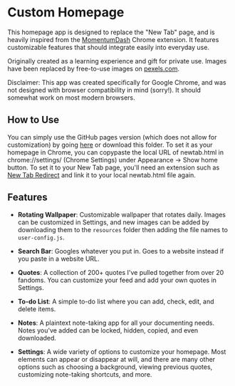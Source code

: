 # Custom Homepage

This homepage app is designed to replace the "New Tab" page, and is heavily
inspired from the [MomentumDash](https://momentumdash.com/) Chrome extension.
It features customizable features that should integrate easily into everyday use.

Originally created as a learning experience and gift for private use. Images have
been replaced by free-to-use images on [pexels.com](https://www.pexels.com/).

Disclaimer: This app was created specifically for Google Chrome, and was not
designed with browser compatibility in mind (sorry!). It should somewhat work on
most modern browsers.

## How to Use

You can simply use the GitHub pages version (which does not allow for customization)
by going [here](newtab.html) or download this folder. To set it as your homepage
in Chrome, you can copypaste the local URL of newtab.html in chrome://settings/
(Chrome Settings) under Appearance -> Show home button. To set it to your
New Tab page, you'll need an extension such as [New Tab Redirect](https://chrome.google.com/webstore/detail/new-tab-redirect/icpgjfneehieebagbmdbhnlpiopdcmna) and link it
to your local newtab.html file again.

## Features

- **Rotating Wallpaper**: Customizable wallpaper that rotates daily. Images can be customized in Settings, and new images can be added by downloading them to the `resources` folder then adding the file names to `user-config.js`.

- **Search Bar**: Googles whatever you put in. Goes to a website instead if you paste in a website URL.

- **Quotes**: A collection of 200+ quotes I've pulled together from over 20 fandoms. You can customize your feed and add your own quotes in Settings.

- **To-do List**: A simple to-do list where you can add, check, edit, and delete items.

- **Notes**: A plaintext note-taking app for all your documenting needs. Notes you've added can be locked, hidden, copied, and even downloaded.

- **Settings**: A wide variety of options to customize your homepage. Most elements can appear or disappear at will, and there are many other options such as choosing a background, viewing previous quotes, customizing note-taking shortcuts, and more.
